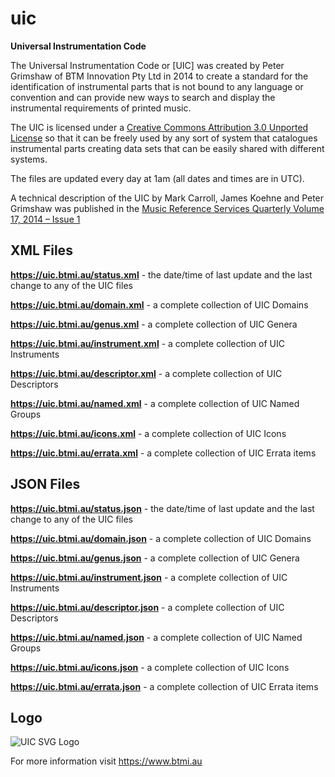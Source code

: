 # uic
**Universal Instrumentation Code**

The Universal Instrumentation Code or [UIC] was created by Peter Grimshaw of BTM Innovation Pty Ltd in 2014 to create a standard for the identification of instrumental parts that is not bound to any language or convention and can provide new ways to search and display the instrumental requirements of printed music.

The UIC is licensed under a [Creative Commons Attribution 3.0 Unported License](https://creativecommons.org/licenses/by/3.0/) so that it can be freely used  by any sort of system that catalogues instrumental parts creating data sets that can be easily shared with different systems.

The files are updated every day at 1am (all dates and times are in UTC).

A technical description of the UIC by Mark Carroll, James Koehne and Peter Grimshaw was published in the [Music Reference Services Quarterly Volume 17, 2014 – Issue 1](https://www.tandfonline.com/doi/abs/10.1080/10588167.2014.873226?mobileUi=0&journalCode=wmus20)

## XML Files

**https://uic.btmi.au/status.xml** - the date/time of last update and the last change to any of the UIC files

**https://uic.btmi.au/domain.xml** - a complete collection of UIC Domains

**https://uic.btmi.au/genus.xml** - a complete collection of UIC Genera

**https://uic.btmi.au/instrument.xml** - a complete collection of UIC Instruments

**https://uic.btmi.au/descriptor.xml** - a complete collection of UIC Descriptors

**https://uic.btmi.au/named.xml** - a complete collection of UIC Named Groups

**https://uic.btmi.au/icons.xml** - a complete collection of UIC Icons

**https://uic.btmi.au/errata.xml** - a complete collection of UIC Errata items

## JSON Files

**https://uic.btmi.au/status.json** - the date/time of last update and the last change to any of the UIC files

**https://uic.btmi.au/domain.json** - a complete collection of UIC Domains

**https://uic.btmi.au/genus.json** - a complete collection of UIC Genera

**https://uic.btmi.au/instrument.json** - a complete collection of UIC Instruments

**https://uic.btmi.au/descriptor.json** - a complete collection of UIC Descriptors

**https://uic.btmi.au/named.json** - a complete collection of UIC Named Groups

**https://uic.btmi.au/icons.json** - a complete collection of UIC Icons

**https://uic.btmi.au/errata.json** - a complete collection of UIC Errata items


## Logo
![UIC SVG Logo](https://uic.btmi.au/UIC.svg)



For more information visit https://www.btmi.au
